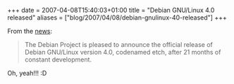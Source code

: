 +++
date = 2007-04-08T15:40:03+01:00
title = "Debian GNU/Linux 4.0 released"
aliases = ["blog/2007/04/08/debian-gnulinux-40-released"]
+++

From the [news](http://www.debian.org/News/2007/20070408):

 > The Debian Project is pleased to announce the official release of Debian
 > GNU/Linux version 4.0, codenamed etch, after 21 months of constant
 > development.

Oh, yeah!!! :D

